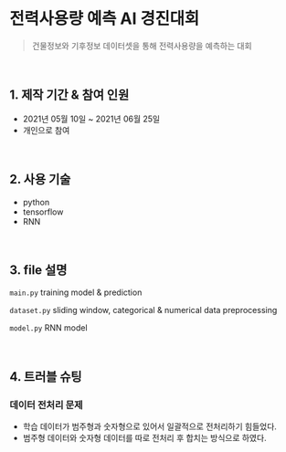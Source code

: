 # 전력사용량 예측 AI 경진대회
>건물정보와 기후정보 데이터셋을 통해 전력사용량을 예측하는 대회

</br>

## 1. 제작 기간 & 참여 인원
- 2021년 05월 10일 ~ 2021년 06월 25일
- 개인으로 참여

</br>

## 2. 사용 기술
- python
- tensorflow
- RNN

</br>

## 3. file 설명
`main.py` training model & prediction

`dataset.py` sliding window, categorical & numerical data preprocessing 

`model.py` RNN model

</br>

## 4. 트러블 슈팅
### 데이터 전처리 문제
- 학습 데이터가 범주형과 숫자형으로 있어서 일괄적으로 전처리하기 힘들었다.
- 범주형 데이터와 숫자형 데이터를 따로 전처리 후 합치는 방식으로 하였다.
